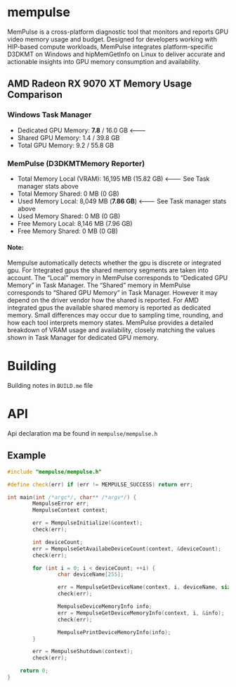# mempulse
MemPulse is a cross-platform diagnostic tool that monitors and reports GPU video memory usage and budget. Designed for developers working with HIP-based compute workloads, MemPulse integrates platform-specific D3DKMT on Windows and hipMemGetInfo on Linux to deliver accurate and actionable insights into GPU memory consumption and availability.

## AMD Radeon RX 9070 XT Memory Usage Comparison
### Windows Task Manager
* Dedicated GPU Memory: **7.8** / 16.0 GB <--- 
* Shared GPU Memory: 1.4 / 39.8 GB
* Total GPU Memory: 9.2 / 55.8 GB

### MemPulse (D3DKMTMemory Reporter)

* Total Memory Local (VRAM): 16,195 MB (15.82 GB) <--- See Task manager stats above
* Total Memory Shared: 0 MB (0 GB)
* Used Memory Local: 8,049 MB (**7.86 GB**) <--- See Task manager stats above
* Used Memory Shared: 0 MB (0 GB)
* Free Memory Local: 8,146 MB (7.96 GB)
* Free Memory Shared: 0 MB (0 GB)

#### Note:
Mempulse automatically detects whether the gpu is discrete or integrated gpu.
For Integrated gpus the shared memory segments are taken into account.
The “Local” memory in MemPulse corresponds to “Dedicated GPU Memory” in Task Manager.
The “Shared” memory in MemPulse corresponds to “Shared GPU Memory” in Task Manager.
However it may depend on the driver vendor how the shared is reported. For AMD integrated
gpus the available shared memory is reported as dedicated memory.
Small differences may occur due to sampling time, rounding, and how each tool interprets memory states.
MemPulse provides a detailed breakdown of VRAM usage and availability, closely matching the values shown in Task Manager for dedicated GPU memory.

# Building

Building notes in `BUILD.me` file

# API

Api declaration ma be found in `mempulse/mempulse.h`

## Example

```cpp
#include "mempulse/mempulse.h"

#define check(err) if (err != MEMPULSE_SUCCESS) return err;

int main(int /*argc*/, char** /*argv*/) {
        MempulseError err;
        MempulseContext context;

        err = MempulseInitialize(&context);
        check(err);

        int deviceCount;
        err = MempulseGetAvailabeDeviceCount(context, &deviceCount);
        check(err);

        for (int i = 0; i < deviceCount; ++i) {
                char deviceName[255];

                err = MempulseGetDeviceName(context, i, deviceName, sizeof(deviceName));
                check(err);

                MempulseDeviceMemoryInfo info;
                err = MempulseGetDeviceMemoryInfo(context, i, &info);
                check(err);

                MempulsePrintDeviceMemoryInfo(info);
        }

        err = MempulseShutdown(context);
        check(err);

    return 0;
}

```
